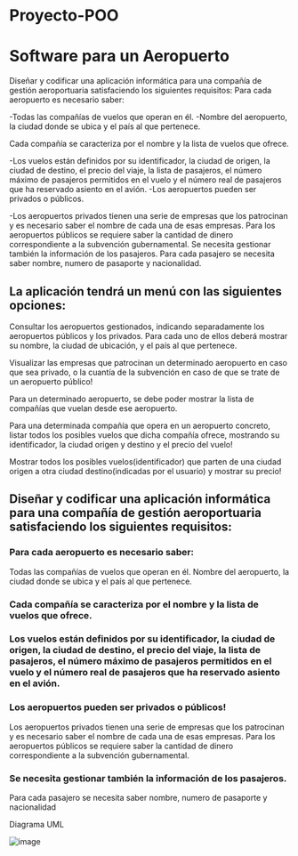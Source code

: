 # Proyecto-POO
# Software para un Aeropuerto

Diseñar y codificar una aplicación informática para una compañía de gestión aeroportuaria satisfaciendo los siguientes requisitos: 
Para cada aeropuerto es necesario saber:

-Todas las compañías de vuelos que operan en él.
-Nombre del aeropuerto, la ciudad donde se ubica y el país al que pertenece.

Cada compañía se caracteriza por el nombre y la lista de vuelos que ofrece.

-Los vuelos están definidos por su identificador, la ciudad de origen, la ciudad de destino, el precio del viaje, la lista de pasajeros, el número máximo de pasajeros permitidos en el vuelo y el número real de pasajeros que ha reservado asiento en el avión.
-Los aeropuertos pueden ser privados o públicos.

-Los aeropuertos privados tienen una serie de empresas que los patrocinan y es necesario saber el nombre de cada una de esas empresas.
Para los aeropuertos públicos se requiere saber la cantidad de dinero correspondiente a la subvención gubernamental.
Se necesita gestionar también la información de los pasajeros.
Para cada pasajero se necesita saber nombre, numero de pasaporte y nacionalidad.


## La aplicación tendrá un menú con las siguientes opciones: 

Consultar los aeropuertos gestionados, indicando separadamente los aeropuertos públicos y los privados. Para cada uno de ellos deberá mostrar su nombre, la ciudad de ubicación, y el país al que pertenece.

Visualizar las empresas que patrocinan un determinado aeropuerto en caso que sea privado, o la cuantía de la subvención en caso de que se trate de un aeropuerto público!

Para un determinado aeropuerto, se debe poder mostrar la lista de compañías que vuelan desde ese aeropuerto.

Para una determinada compañía que opera en un aeropuerto concreto, listar todos los posibles vuelos que dicha compañía ofrece, mostrando su identificador, la ciudad origen y destino y el precio del vuelo!

Mostrar todos los posibles vuelos(identificador) que parten de una ciudad origen a otra ciudad destino(indicadas  por el usuario) y mostrar su precio!



## Diseñar y codificar una aplicación informática para una compañía de gestión aeroportuaria satisfaciendo los siguientes requisitos:


### Para cada aeropuerto es necesario saber:
Todas las compañías de vuelos que operan en él.
Nombre del aeropuerto, la ciudad donde se ubica y el país al que pertenece.

### Cada compañía se caracteriza por el nombre y la lista de vuelos que ofrece.

### Los vuelos están definidos por su identificador, la ciudad de origen, la ciudad de destino, el precio del viaje, la lista de pasajeros, el número máximo de pasajeros permitidos en el vuelo y el número real de pasajeros que ha reservado asiento en el avión.

### Los aeropuertos pueden ser privados o públicos!
Los aeropuertos privados tienen una serie de empresas que los patrocinan y es necesario saber el nombre de cada una de esas empresas.
Para los aeropuertos públicos se requiere saber la cantidad de dinero correspondiente a la subvención gubernamental.

### Se necesita gestionar también la información de los pasajeros.
Para cada pasajero se necesita saber nombre, numero de pasaporte y nacionalidad



Diagrama UML

![image](https://user-images.githubusercontent.com/86997452/154641799-e12224e8-033d-411d-9c09-72564dd3db28.png)

